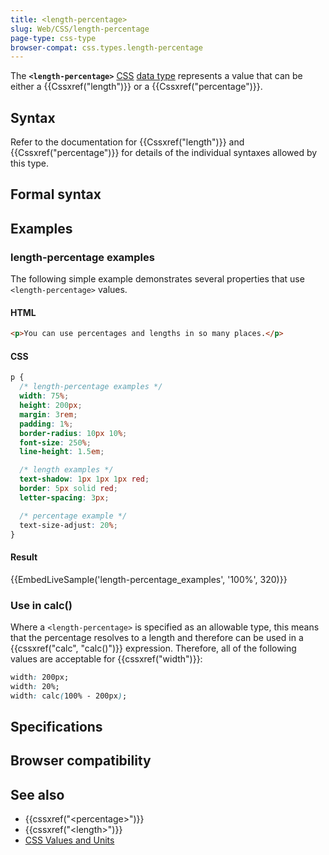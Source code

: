 ```yaml
---
title: <length-percentage>
slug: Web/CSS/length-percentage
page-type: css-type
browser-compat: css.types.length-percentage
---
```




The **`<length-percentage>`** [CSS](/Web/CSS) [data type](/Web/CSS/CSS_Types) represents a value that can be either a {{Cssxref("length")}} or a {{Cssxref("percentage")}}.

## Syntax

Refer to the documentation for {{Cssxref("length")}} and {{Cssxref("percentage")}} for details of the individual syntaxes allowed by this type.

## Formal syntax



## Examples

### length-percentage examples

The following simple example demonstrates several properties that use `<length-percentage>` values.

#### HTML

```html
<p>You can use percentages and lengths in so many places.</p>
```

#### CSS

```css
p {
  /* length-percentage examples */
  width: 75%;
  height: 200px;
  margin: 3rem;
  padding: 1%;
  border-radius: 10px 10%;
  font-size: 250%;
  line-height: 1.5em;

  /* length examples */
  text-shadow: 1px 1px 1px red;
  border: 5px solid red;
  letter-spacing: 3px;

  /* percentage example */
  text-size-adjust: 20%;
}
```

#### Result

{{EmbedLiveSample('length-percentage_examples', '100%', 320)}}

### Use in calc()

Where a `<length-percentage>` is specified as an allowable type, this means that the percentage resolves to a length and therefore can be used in a {{cssxref("calc", "calc()")}} expression. Therefore, all of the following values are acceptable for {{cssxref("width")}}:

```css example-good
width: 200px;
width: 20%;
width: calc(100% - 200px);
```

## Specifications



## Browser compatibility



## See also

- {{cssxref("&lt;percentage&gt;")}}
- {{cssxref("&lt;length&gt;")}}
- [CSS Values and Units](/Web/CSS/CSS_Values_and_Units)
